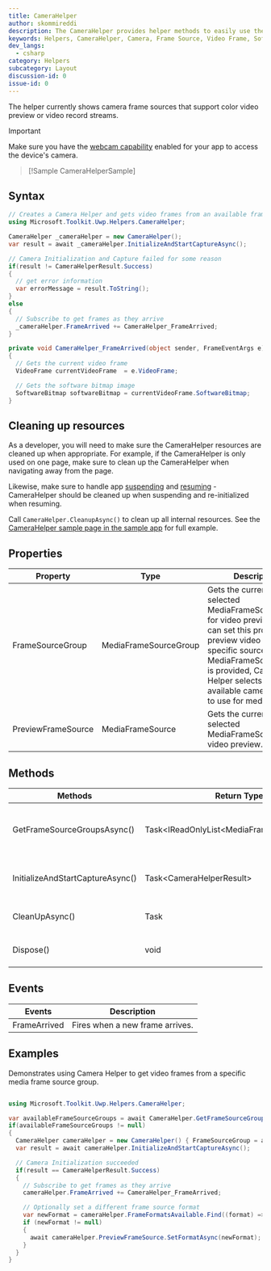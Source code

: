 ```yaml
---
title: CameraHelper
author: skommireddi
description: The CameraHelper provides helper methods to easily use the available camera frame sources to preview video, capture video frames and software bitmaps.
keywords: Helpers, CameraHelper, Camera, Frame Source, Video Frame, Software Bitmap
dev_langs:
  - csharp
category: Helpers
subcategory: Layout
discussion-id: 0
issue-id: 0
---
```


The helper currently shows camera frame sources that support color video preview or video record streams.

> [!IMPORTANT]
> Make sure you have the [webcam capability](/windows/uwp/packaging/app-capability-declarations#device-capabilities) enabled for your app to access the device's camera.

> [!Sample CameraHelperSample]

## Syntax

```csharp
// Creates a Camera Helper and gets video frames from an available frame source.
using Microsoft.Toolkit.Uwp.Helpers.CameraHelper;

CameraHelper _cameraHelper = new CameraHelper();
var result = await _cameraHelper.InitializeAndStartCaptureAsync();

// Camera Initialization and Capture failed for some reason
if(result != CameraHelperResult.Success)
{
  // get error information
  var errorMessage = result.ToString();
}
else 
{
  // Subscribe to get frames as they arrive
  _cameraHelper.FrameArrived += CameraHelper_FrameArrived;
}

private void CameraHelper_FrameArrived(object sender, FrameEventArgs e)
{
  // Gets the current video frame
  VideoFrame currentVideoFrame  = e.VideoFrame;

  // Gets the software bitmap image
  SoftwareBitmap softwareBitmap = currentVideoFrame.SoftwareBitmap;
}
```


## Cleaning up resources

As a developer, you will need to make sure the CameraHelper resources are cleaned up when appropriate. For example, if the CameraHelper is only used on one page, make sure to clean up the CameraHelper when navigating away from the page.

Likewise, make sure to handle app [suspending](/windows/uwp/launch-resume/suspend-an-app) and [resuming](/windows/uwp/launch-resume/resume-an-app) - CameraHelper should be cleaned up when suspending and re-initialized when resuming.

Call `CameraHelper.CleanupAsync()` to clean up all internal resources. See the [CameraHelper sample page in the sample app](https://github.com/windows-toolkit/WindowsCommunityToolkit/tree/rel/7.1.0/Microsoft.Toolkit.Uwp.SampleApp/SamplePages/CameraHelper) for full example.

## Properties

| Property | Type | Description |
| -- | -- | -- |
| FrameSourceGroup | MediaFrameSourceGroup | Gets the currently selected MediaFrameSourceGroup for video preview. User can set this property to preview video from a specific source. If no MediaFrameSourceGroup is provided, Camera Helper selects the first available camera source to  use for media capture. |
| PreviewFrameSource | MediaFrameSource | Gets the currently selected MediaFrameSource for video preview. |

## Methods

| Methods | Return Type | Description |
| -- | -- | -- |
| GetFrameSourceGroupsAsync() | Task<IReadOnlyList\<MediaFrameSourceGroup>> | Gets a read only list of MediaFrameSourceGroups that support color video record or video preview streams. |
| InitializeAndStartCaptureAsync() | Task\<CameraHelperResult> | Initializes Media Capture and Frame Reader for video preview and capture frames in real time. |
| CleanUpAsync() | Task | Use this asynchronous method to dispose Camera Helper resources |
| Dispose() | void | Use this method to dispose Camera Helper resources |

## Events

| Events | Description |
| -- | -- |
| FrameArrived| Fires when a new frame arrives.|

## Examples

Demonstrates using Camera Helper to get video frames from a specific media frame source group.

```csharp

using Microsoft.Toolkit.Uwp.Helpers.CameraHelper;

var availableFrameSourceGroups = await CameraHelper.GetFrameSourceGroupsAsync();
if(availableFrameSourceGroups != null)
{
  CameraHelper cameraHelper = new CameraHelper() { FrameSourceGroup = availableFrameSourceGroups.FirstOrDefault() };
  var result = await cameraHelper.InitializeAndStartCaptureAsync();

  // Camera Initialization succeeded
  if(result == CameraHelperResult.Success)
  {
    // Subscribe to get frames as they arrive
    cameraHelper.FrameArrived += CameraHelper_FrameArrived;

    // Optionally set a different frame source format
    var newFormat = cameraHelper.FrameFormatsAvailable.Find((format) => format.VideoFormat.Width == 640);
    if (newFormat != null)
    {
      await cameraHelper.PreviewFrameSource.SetFormatAsync(newFormat);
    }
  }
}
```
